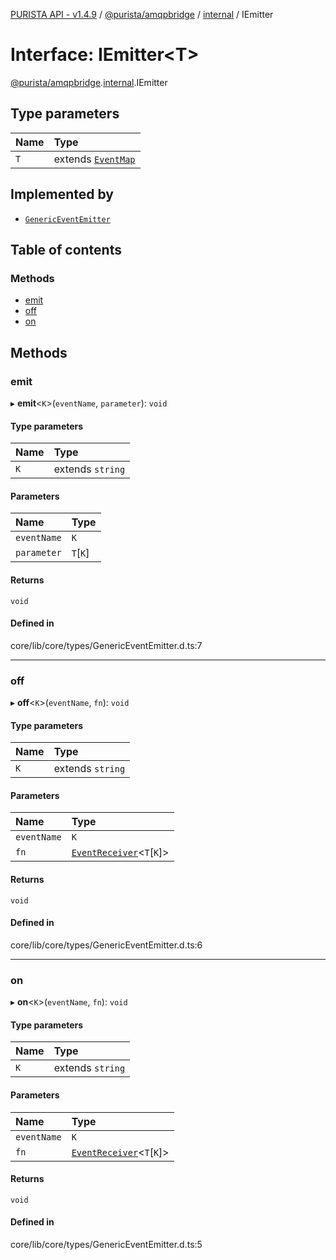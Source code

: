 [PURISTA API - v1.4.9](../README.md) / [@purista/amqpbridge](../modules/purista_amqpbridge.md) / [internal](../modules/purista_amqpbridge.internal.md) / IEmitter

# Interface: IEmitter<T\>

[@purista/amqpbridge](../modules/purista_amqpbridge.md).[internal](../modules/purista_amqpbridge.internal.md).IEmitter

## Type parameters

| Name | Type |
| :------ | :------ |
| `T` | extends [`EventMap`](../modules/purista_amqpbridge.internal.md#eventmap) |

## Implemented by

- [`GenericEventEmitter`](../classes/purista_amqpbridge.internal.GenericEventEmitter.md)

## Table of contents

### Methods

- [emit](purista_amqpbridge.internal.IEmitter.md#emit)
- [off](purista_amqpbridge.internal.IEmitter.md#off)
- [on](purista_amqpbridge.internal.IEmitter.md#on)

## Methods

### emit

▸ **emit**<`K`\>(`eventName`, `parameter`): `void`

#### Type parameters

| Name | Type |
| :------ | :------ |
| `K` | extends `string` |

#### Parameters

| Name | Type |
| :------ | :------ |
| `eventName` | `K` |
| `parameter` | `T`[`K`] |

#### Returns

`void`

#### Defined in

core/lib/core/types/GenericEventEmitter.d.ts:7

___

### off

▸ **off**<`K`\>(`eventName`, `fn`): `void`

#### Type parameters

| Name | Type |
| :------ | :------ |
| `K` | extends `string` |

#### Parameters

| Name | Type |
| :------ | :------ |
| `eventName` | `K` |
| `fn` | [`EventReceiver`](../modules/purista_amqpbridge.internal.md#eventreceiver)<`T`[`K`]\> |

#### Returns

`void`

#### Defined in

core/lib/core/types/GenericEventEmitter.d.ts:6

___

### on

▸ **on**<`K`\>(`eventName`, `fn`): `void`

#### Type parameters

| Name | Type |
| :------ | :------ |
| `K` | extends `string` |

#### Parameters

| Name | Type |
| :------ | :------ |
| `eventName` | `K` |
| `fn` | [`EventReceiver`](../modules/purista_amqpbridge.internal.md#eventreceiver)<`T`[`K`]\> |

#### Returns

`void`

#### Defined in

core/lib/core/types/GenericEventEmitter.d.ts:5
